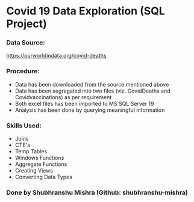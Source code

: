 # Covid 19 Data Exploration (SQL Project)

### Data Source:
https://ourworldindata.org/covid-deaths

### Procedure:
- Data has been downloaded from the source mentioned above
- Data has been segregated into two files (viz. CovidDeaths and Covidvaccinations) as per requirement
- Both excel files has been imported to MS SQL Server 19
- Analysis has been done by querying meaningful information

### Skills Used:
- Joins 
- CTE's
- Temp Tables
- Windows Functions
- Aggregate Functions
- Creating Views
- Converting Data Types

### Done by Shubhranshu Mishra (Github: shubhranshu-mishra)
